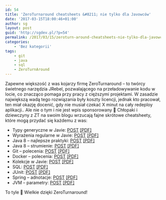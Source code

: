 ```yaml
---
id: 54
title: 'ZeroTurnaround cheatsheets &#8211; nie tylko dla Javowców'
date: '2017-03-15T18:00:46+01:00'
author: sg
layout: post
guid: 'http://sgdev.pl/?p=54'
permalink: /2017/03/15/zeroturn-around-cheatsheets-nie-tylko-dla-javowcow/
categories:
    - 'Bez kategorii'
tags:
    - git
    - java
    - sql
    - ZeroTurnAround
---
```


Zapewne większość z was kojarzy firmę ZeroTurnaround – to twórcy świetnego narzędzia JRebel, pozwalającego na przeładowywanie kodu w locie, co znacząco pomaga przy pracy z cięższymi projektami. W zasadzie największą wadą tego rozwiązania były koszty licencji, jednak kto pracował, ten miał okazję docenić, gdy nie musiał czekać X minut na cały redeploy aplikacji.. Ale nie o tym i nie jest wpis sponsorowany 🙂 Chłopaki i dziewczyny z ZT na swoim blogu wrzucają fajne skrótowe cheatsheety, które mogą przydać się każdemu z was:

- Typy generyczne w Javie: [POST](https://zeroturnaround.com/rebellabs/java-generics-cheat-sheet/) [\[PDF\]](http://files.zeroturnaround.com/pdf/zt_java_generics_cheatsheet.pdf)
- Wyrażenia regularne w Javie: [POST](https://zeroturnaround.com/rebellabs/java-regular-expressions-cheat-sheet/) [\[PDF\]](http://files.zeroturnaround.com/pdf/zt_regular-expressions-cheat-sheet.pdf)
- Java 8 – najlepsze praktyki: [POST](https://zeroturnaround.com/rebellabs/java-8-best-practices-cheat-sheet/) [\[PDF\]](http://files.zeroturnaround.com/pdf/zt_java8_best_practices.pdf)
- Java 8 – strumienie: [POST](https://zeroturnaround.com/rebellabs/java-8-streams-cheat-sheet/) [\[PDF\]](http://files.zeroturnaround.com/pdf/zt_java8_streams_cheat_sheet.pdf)
- Git – polecenia: [POST](https://zeroturnaround.com/rebellabs/git-commands-and-best-practices-cheat-sheet/) [\[PDF\]](http://files.zeroturnaround.com/pdf/zt_git_cheat_sheet.pdf)
- Docker – polecenia: [POST](https://zeroturnaround.com/rebellabs/docker-commands-and-best-practices-cheat-sheet/) [\[PDF\]](http://files.zeroturnaround.com/pdf/zt_docker_cheat_sheet.pdf)
- Kolekcje w Javie: [POST](https://zeroturnaround.com/rebellabs/Java-Collections-cheat-sheet/) [\[PDF\]](http://files.zeroturnaround.com/pdf/zt_java_collections_cheat_sheet.pdf)
- SQL: [POST](https://zeroturnaround.com/rebellabs/sql-cheat-sheet/) [\[PDF\]](http://files.zeroturnaround.com/pdf/zt_sql_cheat_sheet.pdf)
- JUnit: [POST](https://zeroturnaround.com/rebellabs/junit-cheat-sheet/) [\[PDF\]](http://files.zeroturnaround.com/pdf/zt_junit_cheat_sheet.pdf)
- Spring – adnotacje: [POST](https://zeroturnaround.com/rebellabs/spring-framework-annotations-cheat-sheet/) [\[PDF\]](http://files.zeroturnaround.com/pdf/zt_spring_annotations_cheat_sheet.pdf)
- JVM – parametry: [POST](https://zeroturnaround.com/rebellabs/jvm-options-cheat-sheet/) [\[PDF\]](http://files.zeroturnaround.com/pdf/zt_JVM-options-cheat-sheet.pdf)

To tyle 🙂 Wielkie dzięki ZeroTurnaround!